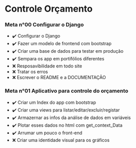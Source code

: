 # Controle Orçamento

### Meta n°00 Configurar o Django

- :heavy_check_mark: Configurar o Django
- :heavy_check_mark: Fazer um modelo de frontend com bootstrap
- :heavy_check_mark: Criar uma base de dados para testar em produção
- :heavy_check_mark: Sempara os app em portifólios diferentes
- :x: Resposavibilidade em todo site
- :x: Tratar os erros
- :x: Escrever o README e a DOCUMENTAÇÃO

### Meta n°01 Aplicativo para controle do orçamento

- :heavy_check_mark: Criar um Index do app com bootstrap
- :heavy_check_mark: Criar uma views para listar/editar/excluir/registar
- :heavy_check_mark: Armazernar as infos da análise de dados em variáveis
- :heavy_check_mark: Plotar esses dados no html com get_context_Data
- :heavy_check_mark: Arrumar um pouco o front-end
- :x: Criar uma identidade visual para os gráficos
